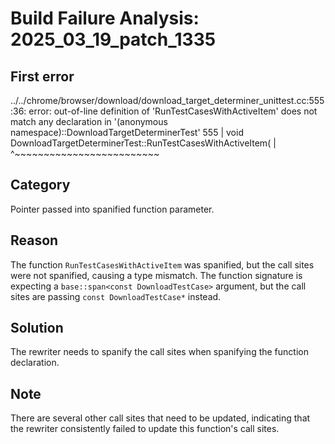 # Build Failure Analysis: 2025_03_19_patch_1335

## First error

../../chrome/browser/download/download_target_determiner_unittest.cc:555:36: error: out-of-line definition of 'RunTestCasesWithActiveItem' does not match any declaration in '(anonymous namespace)::DownloadTargetDeterminerTest'
  555 | void DownloadTargetDeterminerTest::RunTestCasesWithActiveItem(
      |                                    ^~~~~~~~~~~~~~~~~~~~~~~~~~

## Category
Pointer passed into spanified function parameter.

## Reason
The function `RunTestCasesWithActiveItem` was spanified, but the call sites were not spanified, causing a type mismatch. The function signature is expecting a `base::span<const DownloadTestCase>` argument, but the call sites are passing `const DownloadTestCase*` instead.

## Solution
The rewriter needs to spanify the call sites when spanifying the function declaration.

## Note
There are several other call sites that need to be updated, indicating that the rewriter consistently failed to update this function's call sites.